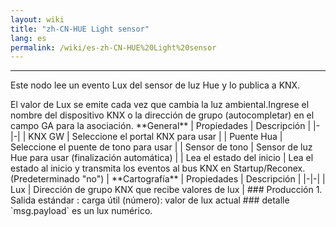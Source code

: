 ```yaml
---
layout: wiki
title: "zh-CN-HUE Light sensor"
lang: es
permalink: /wiki/es-zh-CN-HUE%20Light%20sensor
---
```

---
<p> Este nodo lee un evento Lux del sensor de luz Hue y lo publica a KNX.</p>
El valor de Lux se emite cada vez que cambia la luz ambiental.Ingrese el nombre del dispositivo KNX o la dirección de grupo (autocompletar) en el campo GA para la asociación.
**General**
| Propiedades | Descripción |
|-|-|
| KNX GW | Seleccione el portal KNX para usar |
| Puente Hua | Seleccione el puente de tono para usar |
| Sensor de tono | Sensor de luz Hue para usar (finalización automática) |
| Lea el estado del inicio | Lea el estado al inicio y transmita los eventos al bus KNX en Startup/Reconex.(Predeterminado "no") |
**Cartografía**
| Propiedades | Descripción |
|-|-|
| Lux | Dirección de grupo KNX que recibe valores de lux |
### Producción
1. Salida estándar
: carga útil (número): valor de lux actual
### detalle
`msg.payload` es un lux numérico.
